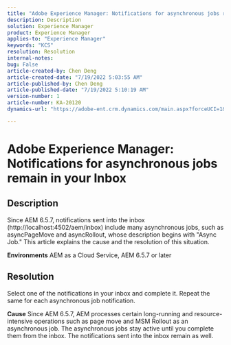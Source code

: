 ```yaml
---
title: "Adobe Experience Manager: Notifications for asynchronous jobs remain in your Inbox"
description: Description
solution: Experience Manager
product: Experience Manager
applies-to: "Experience Manager"
keywords: "KCS"
resolution: Resolution
internal-notes: 
bug: False
article-created-by: Chen Deng
article-created-date: "7/19/2022 5:03:55 AM"
article-published-by: Chen Deng
article-published-date: "7/19/2022 5:10:19 AM"
version-number: 1
article-number: KA-20120
dynamics-url: "https://adobe-ent.crm.dynamics.com/main.aspx?forceUCI=1&pagetype=entityrecord&etn=knowledgearticle&id=2971772b-2007-ed11-82e4-00224808e5cc"

---
```

# Adobe Experience Manager: Notifications for asynchronous jobs remain in your Inbox

## Description


Since AEM 6.5.7, notifications sent into the inbox (http://localhost:4502/aem/inbox) include many asynchronous jobs, such as asyncPageMove and asyncRollout, whose description begins with "Async Job."
 This article explains the cause and the resolution of this situation.

<b>Environments</b>
 AEM as a Cloud Service, AEM 6.5.7 or later


## Resolution


Select one of the notifications in your inbox and complete it. Repeat the same for each asynchronous job notification.

<b>Cause</b>
Since AEM 6.5.7, AEM processes certain long-running and resource-intensive operations such as page move and MSM Rollout as an asynchronous job. The asynchronous jobs stay active until you complete them from the inbox. The notifications sent into the inbox remain as well.
